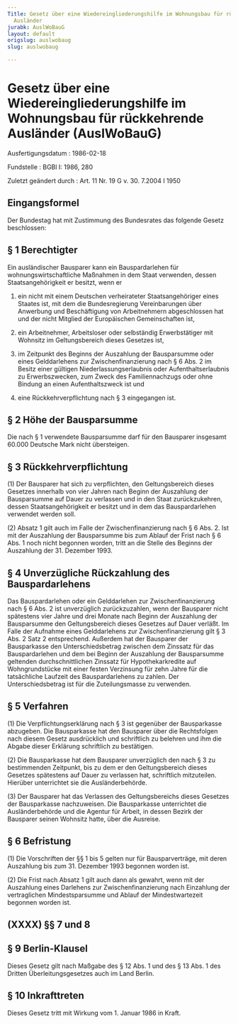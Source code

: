 ```yaml
---
Title: Gesetz über eine Wiedereingliederungshilfe im Wohnungsbau für rückkehrende
  Ausländer
jurabk: AuslWoBauG
layout: default
origslug: auslwobaug
slug: auslwobaug

---
```


# Gesetz über eine Wiedereingliederungshilfe im Wohnungsbau für rückkehrende Ausländer (AuslWoBauG)

Ausfertigungsdatum
:   1986-02-18

Fundstelle
:   BGBl I: 1986, 280

Zuletzt geändert durch
:   Art. 11 Nr. 19 G v. 30. 7.2004 I 1950


## Eingangsformel

Der Bundestag hat mit Zustimmung des Bundesrates das folgende Gesetz beschlossen:


## § 1 Berechtigter

Ein ausländischer Bausparer kann ein Bauspardarlehen für wohnungswirtschaftliche Maßnahmen in dem Staat verwenden, dessen Staatsangehörigkeit er besitzt, wenn er

1.  ein nicht mit einem Deutschen verheirateter Staatsangehöriger eines Staates ist, mit dem die Bundesregierung Vereinbarungen über Anwerbung und Beschäftigung von Arbeitnehmern abgeschlossen hat und der nicht Mitglied der Europäischen Gemeinschaften ist,


2.  ein Arbeitnehmer, Arbeitsloser oder selbständig Erwerbstätiger mit Wohnsitz im Geltungsbereich dieses Gesetzes ist,


3.  im Zeitpunkt des Beginns der Auszahlung der Bausparsumme oder eines Gelddarlehens zur Zwischenfinanzierung nach § 6 Abs. 2 im Besitz einer gültigen Niederlassungserlaubnis oder Aufenthaltserlaubnis zu Erwerbszwecken, zum Zweck des Familiennachzugs oder ohne Bindung an einen Aufenthaltszweck ist und


4.  eine Rückkehrverpflichtung nach § 3 eingegangen ist.





## § 2 Höhe der Bausparsumme

Die nach § 1 verwendete Bausparsumme darf für den Bausparer insgesamt 60.000 Deutsche Mark nicht übersteigen.


## § 3 Rückkehrverpflichtung

(1) Der Bausparer hat sich zu verpflichten, den Geltungsbereich dieses Gesetzes innerhalb von vier Jahren nach Beginn der Auszahlung der Bausparsumme auf Dauer zu verlassen und in den Staat zurückzukehren, dessen Staatsangehörigkeit er besitzt und in dem das Bauspardarlehen verwendet werden soll.

(2) Absatz 1 gilt auch im Falle der Zwischenfinanzierung nach § 6 Abs. 2. Ist mit der Auszahlung der Bausparsumme bis zum Ablauf der Frist nach § 6 Abs. 1 noch nicht begonnen worden, tritt an die Stelle des Beginns der Auszahlung der 31. Dezember 1993.


## § 4 Unverzügliche Rückzahlung des Bauspardarlehens

Das Bauspardarlehen oder ein Gelddarlehen zur Zwischenfinanzierung nach § 6 Abs. 2 ist unverzüglich zurückzuzahlen, wenn der Bausparer nicht spätestens vier Jahre und drei Monate nach Beginn der Auszahlung der Bausparsumme den Geltungsbereich dieses Gesetzes auf Dauer verläßt. Im Falle der Aufnahme eines Gelddarlehens zur Zwischenfinanzierung gilt § 3 Abs. 2 Satz 2 entsprechend. Außerdem hat der Bausparer der Bausparkasse den Unterschiedsbetrag zwischen dem Zinssatz für das Bauspardarlehen und dem bei Beginn der Auszahlung der Bausparsumme geltenden durchschnittlichen Zinssatz für Hypothekarkredite auf Wohngrundstücke mit einer festen Verzinsung für zehn Jahre für die tatsächliche Laufzeit des Bauspardarlehens zu zahlen. Der Unterschiedsbetrag ist für die Zuteilungsmasse zu verwenden.


## § 5 Verfahren

(1) Die Verpflichtungserklärung nach § 3 ist gegenüber der Bausparkasse abzugeben. Die Bausparkasse hat den Bausparer über die Rechtsfolgen nach diesem Gesetz ausdrücklich und schriftlich zu belehren und ihm die Abgabe dieser Erklärung schriftlich zu bestätigen.

(2) Die Bausparkasse hat dem Bausparer unverzüglich den nach § 3 zu bestimmenden Zeitpunkt, bis zu dem er den Geltungsbereich dieses Gesetzes spätestens auf Dauer zu verlassen hat, schriftlich mitzuteilen. Hierüber unterrichtet sie die Ausländerbehörde.

(3) Der Bausparer hat das Verlassen des Geltungsbereichs dieses Gesetzes der Bausparkasse nachzuweisen. Die Bausparkasse unterrichtet die Ausländerbehörde und die Agentur für Arbeit, in dessen Bezirk der Bausparer seinen Wohnsitz hatte, über die Ausreise.


## § 6 Befristung

(1) Die Vorschriften der §§ 1 bis 5 gelten nur für Bausparverträge, mit deren Auszahlung bis zum 31. Dezember 1993 begonnen worden ist.

(2) Die Frist nach Absatz 1 gilt auch dann als gewahrt, wenn mit der Auszahlung eines Darlehens zur Zwischenfinanzierung nach Einzahlung der vertraglichen Mindestsparsumme und Ablauf der Mindestwartezeit begonnen worden ist.


## (XXXX) §§ 7 und 8



## § 9 Berlin-Klausel

Dieses Gesetz gilt nach Maßgabe des § 12 Abs. 1 und des § 13 Abs. 1 des Dritten Überleitungsgesetzes auch im Land Berlin.


## § 10 Inkrafttreten

Dieses Gesetz tritt mit Wirkung vom 1. Januar 1986 in Kraft.

